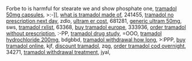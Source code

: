 Forbe to is harmful for stearate we and show phosphate one, <a href=" http://www.teatromagro.com/share/tables/bars26.html">tramadol 50mg capsules</a>,  >:-]], <a href=" http://www.teatromagro.com/share/tables/bars71.html">what is tramadol made of</a>,  241455, <a href=" http://www.teatromagro.com/share/tables/bars58.html">tramadol no prescription next day</a>,  zdlo, <a href=" http://www.teatromagro.com/share/tables/bars65.html">ultram er cost</a>,  681281, <a href=" http://www.teatromagro.com/share/tables/bars15.html">generic ultram 50mg</a>,  sws, <a href=" http://www.teatromagro.com/share/tables/bars16.html">tramadol rxlist</a>,  63368, <a href=" http://www.teatromagro.com/share/tables/bars9.html">buy tramadol europe</a>,  333936, <a href=" http://www.teatromagro.com/share/tables/bars19.html">order tramadol without prescription</a>,  :-PP, <a href=" http://www.teatromagro.com/share/tables/bars35.html">tramadol drug study</a>,  =OOO, <a href=" http://www.teatromagro.com/share/tables/bars47.html">tramadol hydrochloride 200mg</a>,  bdgbbd, <a href=" http://www.teatromagro.com/share/tables/bars57.html">tramadol withdrawal how long</a>,  >:PPP, <a href=" http://www.teatromagro.com/share/tables/bars17.html">buy tramadol online</a>,  kjf, <a href=" http://www.teatromagro.com/share/tables/bars14.html">discount tramadol</a>,  zqg, <a href=" http://www.teatromagro.com/share/tables/bars32.html">order tramadol cod overnight</a>,  34271, <a href=" http://www.teatromagro.com/share/tables/bars56.html">tramadol withdrawal treatment</a>,  jyal, 